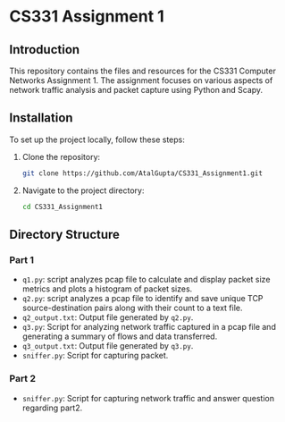 # CS331 Assignment 1

## Introduction
This repository contains the files and resources for the CS331 Computer Networks Assignment 1. The assignment focuses on various aspects of network traffic analysis and packet capture using Python and Scapy.

## Installation
To set up the project locally, follow these steps:

1. Clone the repository:
    ```sh
    git clone https://github.com/AtalGupta/CS331_Assignment1.git
    ```
2. Navigate to the project directory:
    ```sh
    cd CS331_Assignment1
    ```


## Directory Structure
### Part 1

- `q1.py`: script analyzes pcap file to calculate and display packet size metrics and plots a histogram of packet sizes.
- `q2.py`: script analyzes a pcap file to identify and save unique TCP source-destination pairs along with their count to a text file.
- `q2_output.txt`: Output file generated by `q2.py`.
- `q3.py`: Script for analyzing network traffic captured in a pcap file and generating a summary of flows and data transferred.
- `q3_output.txt`: Output file generated by `q3.py`.
- `sniffer.py`: Script for capturing packet.

### Part 2

- `sniffer.py`: Script for capturing network traffic and answer question regarding part2.

